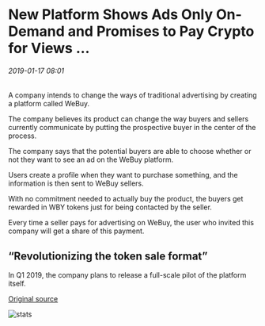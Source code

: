# New Platform Shows Ads Only On-Demand and Promises to Pay Crypto for Views ...

###### 2019-01-17 08:01

A company intends to change the ways of traditional advertising by creating a platform called WeBuy.

The company believes its product can change the way buyers and sellers currently communicate by putting the prospective buyer in the center of the process.

The company says that the potential buyers are able to choose whether or not they want to see an ad on the WeBuy platform.

Users create a profile when they want to purchase something, and the information is then sent to WeBuy sellers.

With no commitment needed to actually buy the product, the buyers get rewarded in WBY tokens just for being contacted by the seller.

Every time a seller pays for advertising on WeBuy, the user who invited this company will get a share of this payment.

## “Revolutionizing the token sale format”

In Q1 2019, the company plans to release a full-scale pilot of the platform itself.

[Original source](https://cointelegraph.com/news/new-platform-shows-ads-only-on-demand-and-promises-to-pay-crypto-for-views)

![stats](https://c.statcounter.com/11760860/0/a89fa40b/1/ "stats")